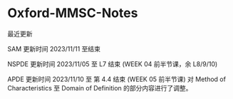 # Oxford-MMSC-Notes

最近更新

SAM   更新时间 2023/11/11 至结束

NSPDE 更新时间 2023/11/05 至 L7 结束 (WEEK 04 前半节课，余 L8/9/10)

APDE 更新时间 2023/11/10 至 第 4.4 结束 (WEEK 05 前半节课) 对 Method of Characteristics 至 Domain of Definition 的部分内容进行了调整。
